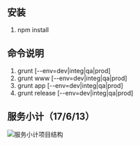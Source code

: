 ## 安装 ##
1. npm install
## 命令说明 ##
1. grunt [--env=dev|integ|qa|prod]
2. grunt www [--env=dev|integ|qa|prod]
3. grunt app [--env=dev|integ|qa|prod]
4. grunt release [--env=dev|integ|qa|prod]

## 服务小计（17/6/13） ##
![服务小计项目结构](http://redmine.mei1.info/attachments/2944/service-subtotal-construction.png)